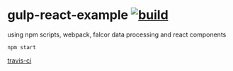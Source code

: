gulp-react-example [![build](https://api.travis-ci.org/daggerok/gulp-react-example.svg?branch=webpack)](https://api.travis-ci.org/daggerok/gulp-react-example.svg?branch=webpack)
==================

using npm scripts, webpack, falcor data processing and react components
    
  ```
  npm start
  ```

[travis-ci](https://travis-ci.org/daggerok/gulp-react-example)
